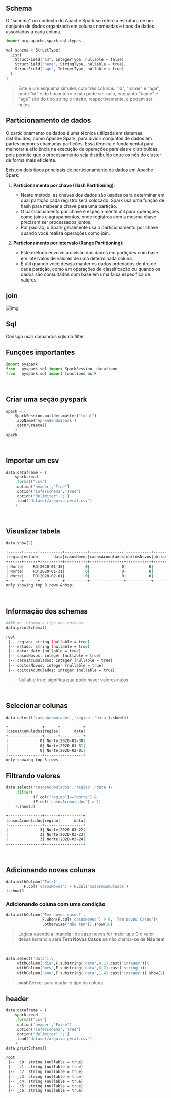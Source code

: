 ## Schema

O "schema" no contexto do Apache Spark se refere à estrutura de um conjunto de dados organizado em colunas nomeadas e tipos de dados associados a cada coluna.

```python
import org.apache.spark.sql.types._

val schema = StructType(
  List(
    StructField("id", IntegerType, nullable = false),
    StructField("name", StringType, nullable = true),
    StructField("age", IntegerType, nullable = true)
  )
)
```

> Este é um esquema simples com três colunas: "id", "name" e "age", onde "id" é do tipo inteiro e não pode ser nulo, enquanto "name" e "age" são do tipo string e inteiro, respectivamente, e podem ser nulos.



## Particionamento de dados

O particionamento de dados é uma técnica utilizada em sistemas distribuídos, como Apache Spark, para dividir conjuntos de dados em partes menores chamadas partições. Essa técnica é fundamental para melhorar a eficiência na execução de operações paralelas e distribuídas, pois permite que o processamento seja distribuído entre os nós do cluster de forma mais eficiente.

Existem dois tipos principais de particionamento de dados em Apache Spark:

1. **Particionamento por chave (Hash Partitioning)**:
   
   - Neste método, as chaves dos dados são usadas para determinar em qual partição cada registro será colocado. Spark usa uma função de hash para mapear a chave para uma partição.
   - O particionamento por chave é especialmente útil para operações como joins e agrupamentos, onde registros com a mesma chave precisam ser processados juntos.
   - Por padrão, o Spark geralmente usa o particionamento por chave quando você realiza operações como join.

2. **Particionamento por intervalo (Range Partitioning)**:
   
   - Este método envolve a divisão dos dados em partições com base em intervalos de valores de uma determinada coluna.
   - É útil quando você deseja manter os dados ordenados dentro de cada partição, como em operações de classificação ou quando os dados são consultados com base em uma faixa específica de valores.


## join
![img](img/sql.png)


## Sql

Consigo usar comandos sqls no filter

## Funções importantes

```python
import pyspark
from   pyspark.sql import SparkSession, dataframe
from   pyspark.sql import functions as F
```

&nbsp;

## Criar uma seção pyspark

```python
spark = (
    SparkSession.builder.master("local")
    .appName('AprendendoSpark')             
    .getOrCreate()
    )
spark
```

&nbsp;

## Importar um csv

```python
data:dataframe = (
    spark.read
    .format("csv")
    .option('header',"True")
    .option('inferschema','True')
    .option("delimiter",';')
    .load('dataset/arquivo_geral.csv')
    )
```

&nbsp;

## Visualizar tabela

```python
data.show(2)
```

```bash
+------+------+----------+----------+---------------+-----------+----------------+
|regiao|estado|      data|casosNovos|casosAcumulados|obitosNovos|obitosAcumulados|
+------+------+----------+----------+---------------+-----------+----------------+
| Norte|    RO|2020-01-30|         0|              0|          0|               0|
| Norte|    RO|2020-01-31|         0|              0|          0|               0|
| Norte|    RO|2020-02-01|         0|              0|          0|               0|
+------+------+----------+----------+---------------+-----------+----------------+
only showing top 3 rows &nbsp;
```

&nbsp;

## Informação dos schemas

```python
#### me informa o tipo das colunas
data.printSchema()
```

```bash
root
 |-- regiao: string (nullable = true)
 |-- estado: string (nullable = true)
 |-- data: date (nullable = true)
 |-- casosNovos: integer (nullable = true)
 |-- casosAcumulados: integer (nullable = true)
 |-- obitosNovos: integer (nullable = true)
 |-- obitosAcumulados: integer (nullable = true)
```

> Nullable true: significa que pode haver valores nulos

&nbsp;

## Selecionar colunas

```python
data.select('casosAcumulados','regiao','data').show(3)
```

```bash
+---------------+------+----------+
|casosAcumulados|regiao|      data|
+---------------+------+----------+
|              0| Norte|2020-01-30|
|              0| Norte|2020-01-31|
|              0| Norte|2020-02-01|
+---------------+------+----------+
only showing top 3 rows
```

## Filtrando valores

```python
data.select('casosAcumulados','regiao','data')\
    .filter(
            (F.col("regiao")=="Norte") &
            (F.col('casosAcumulados') > 1)
    ).show(3)
```

```bash
+---------------+------+----------+
|casosAcumulados|regiao|      data|
+---------------+------+----------+
|              3| Norte|2020-03-22|
|              3| Norte|2020-03-23|
|              3| Norte|2020-03-24|
+---------------+------+----------+
```

&nbsp;

## Adicionando novas colunas

```python
data.withColumn('Total',
        F.col('casosNovos') + F.col('casosAcumulados')
).show(3
```

### Adicionando coluna com uma condição

```python
data.withColumn('Tem novos casos?',
                F.when(F.col('casosNovos') > 0, 'Tem Novos Casos')\
                .otherwise('Não tem')).show(10)
```

> Logica quando a intancia i de caso novos for maior que 0 o valor dessa instancia será **Tem Novos Casos** se não chama-se de **Não tem**

&nbsp;

```python
data.select('data').\
     withColumn('dia',F.substring('data',9,1).cast('integer'))\
    .withColumn('mes',F.substring('data',6,2).cast('string'))\
    .withColumn('ano',F.substring('data',1,4).cast('integer')).show(2)
```

> **cast**:Server para mudar o tipo da coluna 

## header

```python
data:dataframe = (
    spark.read
    .format("csv")
    .option('header',"False")
    .option('inferschema','True')
    .option("delimiter",';')
    .load('dataset/arquivo_geral.csv')
    )
data.printSchema()
```

```bash
root
 |-- _c0: string (nullable = true)
 |-- _c1: string (nullable = true)
 |-- _c2: string (nullable = true)
 |-- _c3: string (nullable = true)
 |-- _c4: string (nullable = true)
 |-- _c5: string (nullable = true)
 |-- _c6: string (nullable = true)
```
